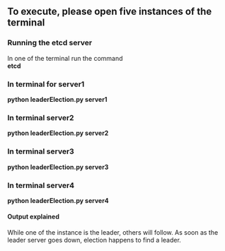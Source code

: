 
## To execute, please open five instances of the terminal

### Running the etcd server
In one of the terminal run the command  
**etcd**

### In terminal for server1
**python leaderElection.py server1**

### In terminal server2
**python leaderElection.py server2**

### In terminal server3
**python leaderElection.py server3**

### In terminal server4
**python leaderElection.py server4**

#### Output explained
While one of the instance is the leader, others will follow. As soon as the leader server goes down, election happens to find a leader.
